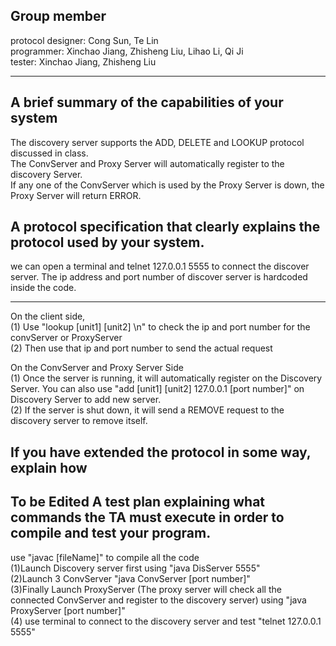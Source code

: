 Group member <br/>
-------------
protocol designer: Cong Sun, Te Lin <br/>
programmer: Xinchao Jiang, Zhisheng Liu, Lihao Li, Qi Ji <br/>
tester: Xinchao Jiang, Zhisheng Liu <br/>
________________________________________________________________________________________________________________________________
A brief summary of the capabilities of your system <br/>
-------------
The discovery server supports the ADD, DELETE and LOOKUP protocol discussed in class.<br/>
The ConvServer and Proxy Server will automatically register to the discovery Server.<br/>
If any one of the ConvServer which is used by the Proxy Server is down, the Proxy Server will return ERROR.<br/>

A protocol specification that clearly explains the protocol used by your system. <br/>
-------------
we can open a terminal and telnet 127.0.0.1 5555 to connect the discover server. The ip address and port number of discover server is hardcoded inside the code.<br/>
________________________________________________________________________________________________________________________________
On the client side,<br/>
(1) Use "lookup [unit1] [unit2] \n" to check the ip and port number for the convServer or ProxyServer<br/>
(2) Then use that ip and port number to send the actual request<br/>

On the ConvServer and Proxy Server Side<br/>
(1) Once the server is running, it will automatically register on the Discovery Server. You can also use "add [unit1] [unit2] 127.0.0.1 [port number]" on Discovery Server to add new server. <br/>
(2) If the server is shut down, it will send a REMOVE request to the discovery server to remove itself.<br/>

If you have extended the protocol in some way, explain how <br/>
-------------
To be Edited
A test plan explaining what commands the TA must execute in order to compile and test your program.
-------------
use "javac [fileName]" to compile all the code <br/>
(1)Launch Discovery server first using "java DisServer 5555" <br/>
(2)Launch 3 ConvServer "java ConvServer [port number]" <br/>
(3)Finally Launch ProxyServer (The proxy server will check all the connected ConvServer and register to the discovery server) using "java ProxyServer [port number]" <br/>
(4) use terminal to connect to the discovery server and test "telnet 127.0.0.1 5555"
